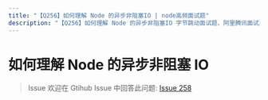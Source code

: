 ```yaml
---
title: "【Q256】如何理解 Node 的异步非阻塞IO | node高频面试题"
description: "【Q256】如何理解 Node 的异步非阻塞IO 字节跳动面试题、阿里腾讯面试题、美团小米面试题。"
---
```


# 如何理解 Node 的异步非阻塞 IO

> Issue
> 欢迎在 Gtihub Issue 中回答此问题: [Issue 258](https://github.com/shfshanyue/Daily-Question/issues/258)
